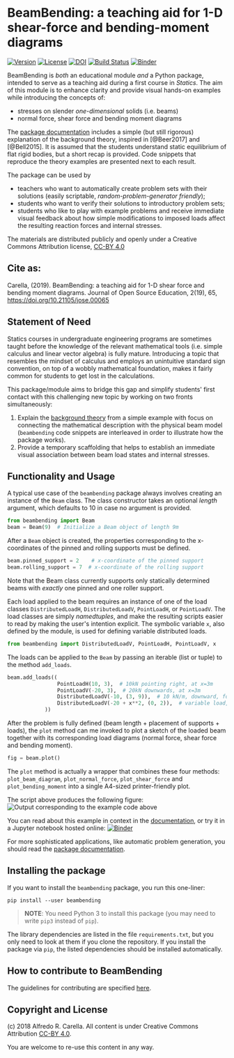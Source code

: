 # BeamBending: a teaching aid for 1-D shear-force and bending-moment diagrams

[![Version](https://img.shields.io/badge/version-1.0.1-blue.svg)](https://github.com/alfredocarella/simplebendingpractice/releases/tag/1.0.1)
[![License](https://img.shields.io/badge/license-CC--BY%204.0-lightgrey.svg)](https://github.com/alfredocarella/simplebendingpractice/raw/master/LICENSE)
[![DOI](https://jose.theoj.org/papers/10.21105/jose.00065/status.svg)](https://doi.org/10.21105/jose.00065)
[![Build Status](https://travis-ci.com/alfredocarella/simplebendingpractice.svg?branch=master)](https://travis-ci.com/alfredocarella/simplebendingpractice)
[![Binder](https://mybinder.org/badge_logo.svg)](https://mybinder.org/v2/gh/alfredocarella/simplebendingpractice/master?filepath=simple_demo.ipynb)

BeamBending is _both_ an educational module _and_ a Python package, intended to serve as a teaching aid during a first course in _Statics_.
The aim of this module is to enhance clarity and provide visual hands-on examples while introducing the concepts of:
* stresses on slender _one-dimensional_ solids (i.e. beams)
* normal force, shear force and bending moment diagrams

The [package documentation](https://alfredocarella.github.io/simplebendingpractice/) includes a simple (but still rigorous) explanation of the background theory, inspired in [@Beer2017] and [@Bell2015].
It is assumed that the students understand static equilibrium of flat rigid bodies, but a short recap is provided.
Code snippets that reproduce the theory examples are presented next to each result.

The package can be used by
* teachers who want to automatically create problem sets with their solutions (easily scriptable, _random-problem-generator friendly_);
* students who want to verify their solutions to introductory problem sets;
* students who like to play with example problems and receive immediate visual feedback about how simple modifications to imposed loads affect the resulting reaction forces and internal stresses.

The materials are distributed publicly and openly under a Creative Commons Attribution license, [CC-BY 4.0](https://creativecommons.org/licenses/by/4.0/)


## Cite as:

Carella, (2019). BeamBending: a teaching aid for 1-D shear force and bending moment diagrams. Journal of Open Source Education, 2(19), 65, https://doi.org/10.21105/jose.00065


## Statement of Need

Statics courses in undergraduate engineering programs are sometimes taught before the knowledge of the relevant mathematical tools (i.e. simple calculus and linear vector algebra) is fully mature.
Introducing a topic that resembles the mindset of calculus and employs an unintuitive standard sign convention, on top of a wobbly mathematical foundation, makes it fairly common for students to get lost in the calculations.

This package/module aims to bridge this gap and simplify students' first contact with this challenging new topic by working on two fronts simultaneously:
1. Explain the [background theory](https://alfredocarella.github.io/simplebendingpractice/background.html) from a simple example with focus on connecting the mathematical description with the physical beam model (`beambending` code snippets are interleaved in order to illustrate how the package works).
2. Provide a temporary scaffolding that helps to establish an immediate visual association between beam load states and internal stresses.


## Functionality and Usage

A typical use case of the `beambending` package always involves creating an instance of the `Beam` class. The class constructor takes an optional _length_ argument, which defaults to 10 in case no argument is provided.

```python
from beambending import Beam
beam = Beam(9)  # Initialize a Beam object of length 9m
```

After a `Beam` object is created, the properties corresponding to the x-coordinates of the pinned and rolling supports must be defined.

```python
beam.pinned_support = 2    # x-coordinate of the pinned support
beam.rolling_support = 7  # x-coordinate of the rolling support
```

Note that the Beam class currently supports only statically determined beams with _exactly_ one pinned and one roller support.

Each load applied to the beam requires an instance of one of the load classes `DistributedLoadH`, `DistributedLoadV`, `PointLoadH`, or `PointLoadV`.
The load classes are simply _namedtuples_, and make the resulting scripts easier to read by making the user's intention explicit.
The symbolic variable `x`, also defined by the module, is used for defining variable distributed loads.

```python
from beambending import DistributedLoadV, PointLoadH, PointLoadV, x
```

The loads can be applied to the `Beam` by passing an iterable (list or tuple) to the method `add_loads`.

```python
beam.add_loads((
                PointLoadH(10, 3),  # 10kN pointing right, at x=3m
                PointLoadV(-20, 3),  # 20kN downwards, at x=3m
                DistributedLoadV(-10, (3, 9)),  # 10 kN/m, downward, for 3m <= x <= 9m
                DistributedLoadV(-20 + x**2, (0, 2)),  # variable load, for 0m <= x <= 2m
            ))
```

After the problem is fully defined (beam length + placement of supports + loads), the `plot` method can me invoked to plot a sketch of the loaded beam together with its corresponding load diagrams (normal force, shear force and bending moment).

```python
fig = beam.plot()
```

The `plot` method is actually a wrapper that combines these four methods: `plot_beam_diagram`, `plot_normal_force`, `plot_shear_force` and `plot_bending_moment` into a single A4-sized printer-friendly plot.

The script above produces the following figure:
![Output corresponding to the example code above](https://github.com/alfredocarella/simplebendingpractice/raw/master/examples/example_1.png)

You can read about this example in context in the [documentation](https://alfredocarella.github.io/simplebendingpractice/examples/example_1.html), or try it in a Jupyter notebook hosted online: [![Binder](https://mybinder.org/badge_logo.svg)](https://mybinder.org/v2/gh/alfredocarella/simplebendingpractice/master?filepath=simple_demo.ipynb)

For more sophisticated applications, like automatic problem generation, you should read the [package documentation](https://alfredocarella.github.io/simplebendingpractice/reference.html).



## Installing the package

If you want to install the `beambending` package, you run this one-liner:

```shell
pip install --user beambending
```

> **NOTE**: You need Python 3 to install this package (you may need to write `pip3` instead of `pip`).

The library dependencies are listed in the file `requirements.txt`, but you only need to look at them if you clone the repository.
If you install the package via `pip`, the listed dependencies should be installed automatically.


## How to contribute to BeamBending

The guidelines for contributing are specified [here](https://github.com/alfredocarella/simplebendingpractice/blob/master/CONTRIBUTING.md).

## Copyright and License

(c) 2018 Alfredo R. Carella. All content is under Creative Commons Attribution [CC-BY 4.0](https://creativecommons.org/licenses/by/4.0/legalcode.txt).

You are welcome to re-use this content in any way.
